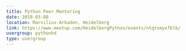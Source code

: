 ```yaml
---
title: Python Peer Mentoring
date: 2018-03-08
location: Marsilius-Arkaden, Heidelberg
link: https://www.meetup.com/HeidelbergPython/events/ntqtsmyxfblb/
usergroup: pythonhd
type: usergroup
---
```

